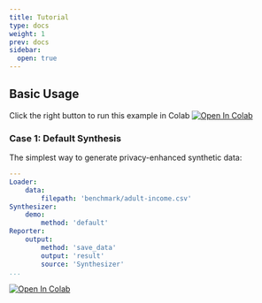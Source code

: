 ```yaml
---
title: Tutorial
type: docs
weight: 1
prev: docs
sidebar:
  open: true
---
```


## Basic Usage

Click the right button to run this example in Colab [![Open In Colab](https://colab.research.google.com/assets/colab-badge.svg)](https://colab.research.google.com/github/nics-tw/petsard/blob/628-guide---tutorial/demo/basic-usage.ipynb)

### Case 1: Default Synthesis

The simplest way to generate privacy-enhanced synthetic data:

```yaml
---
Loader:
    data:
        filepath: 'benchmark/adult-income.csv'
Synthesizer:
    demo:
        method: 'default'
Reporter:
    output:
        method: 'save_data'
        output: 'result'
        source: 'Synthesizer'
...
```

[![Open In Colab](https://colab.research.google.com/assets/colab-badge.svg)](https://colab.research.google.com/github/nics-tw/petsard/blob/628-guide---tutorial/demo/basic-usage.ipynb)